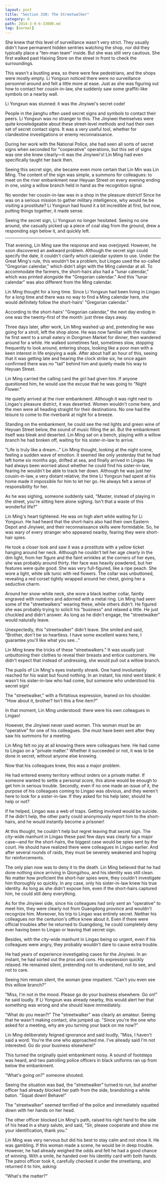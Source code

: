 ```yaml
---
layout: post
title: "Section 330: The Streetwalker"
category: 6
path: 2014-3-9-6-33000.md
tag: [normal]
---
```


She knew that this level of surveillance wasn't very strict. They usually didn't have permanent hidden sentries watching the shop, nor did they typically place a "ten-man team" inside. But she was still very cautious. She first walked past Haixing Store on the street in front to check the surroundings.

This wasn't a bustling area, so there were few pedestrians, and the shops were mostly empty. Li Yongxun noticed there were no surveillance personnel around and felt a little more at ease. Just as she was figuring out how to contact her cousin-in-law, she suddenly saw some graffiti-like symbols on a nearby wall.

Li Yongxun was stunned: it was the Jinyiwei's secret code!

People in the jianghu often used secret signs and symbols to contact their peers. Li Yongxun was no stranger to this. The Jinyiwei themselves were quite knowledgeable about these street-level methods and had their own set of secret contact signs. It was a very useful tool, whether for clandestine investigations or enemy reconnaissance.

During her work with the National Police, she had seen all sorts of secret signs when seconded for "cooperative" operations, but this set of signs was one she knew clearly—it was the Jinyiwei's! Lin Ming had even specifically taught her back then.

Seeing this secret sign, she became even more certain that Lin Min was Lin Ming. The content of the sign was simple, a summons for colleagues: to meet on the river embankment near Heyuan Street on every evening ending in one, using a willow branch held in hand as the recognition signal.

No wonder her cousin-in-law was in a shop in the pleasure district! Since he was on a serious mission to gather military intelligence, why would he be visiting a prostitute? Li Yongxun had found it a bit incredible at first, but now, putting things together, it made sense.

Seeing the secret sign, Li Yongxun no longer hesitated. Seeing no one around, she casually picked up a piece of coal slag from the ground, drew a responding sign below it, and quickly left.

---

That evening, Lin Ming saw the response and was overjoyed. However, he soon discovered an awkward problem. Although the secret sign could specify the date, it couldn't clarify which calendar system to use. Under the Great Ming's rule, this wouldn't be a problem, but Lingao used the so-called "Gregorian calendar," which didn't align with the Ming calendar at all. To accommodate the farmers, the short-hairs also had a "lunar calendar," which was printed alongside the "Gregorian calendar." And this "lunar calendar" was also different from the Ming calendar.

Lin Ming thought for a long time. Since Li Yongxun had been living in Lingao for a long time and there was no way to find a Ming calendar here, she would definitely follow the short-hairs' "Gregorian calendar."

According to the short-hairs' "Gregorian calendar," the next day ending in one was the twenty-first of the month: just three days away.

Three days later, after work, Lin Ming washed up and, pretending he was going for a stroll, left the shop alone. He was now familiar with the routine: he first went to a small eatery in Dongmen Market for dinner, then wandered around for a while. He walked sometimes fast, sometimes slow, stopping frequently to look around, entering shops, looking like a poor man with a keen interest in life enjoying a walk. After about half an hour of this, seeing that it was getting late and hearing the clock strike six, he once again confirmed there was no "tail" behind him and quietly made his way to Heyuan Street.

Lin Ming carried the calling card the girl had given him. If anyone questioned him, he would use the excuse that he was going to "Night Flower."

He quietly arrived at the river embankment. Although it was right next to Lingao's pleasure district, it was deserted. Women wouldn't come here, and the men were all heading straight for their destinations. No one had the leisure to come to the riverbank at night for a breeze.

Standing on the embankment, he could see the red lights and green wine of Heyuan Street below, the sound of music filling the air. But the embankment itself was bleak and deserted. Lin Ming sat on a bench, playing with a willow branch he had broken off, waiting for his sister-in-law to arrive.

"Life is truly like a dream..." Lin Ming thought, looking at the night scene, feeling a sudden wave of emotion. It seemed like only yesterday that he had left home six months ago, drifted at sea, and finally arrived in Lingao. He had always been worried about whether he could find his sister-in-law, fearing he wouldn't be able to track her down. Although he was just her cousin-in-law, a very distant relative, the time Li Yongxun had spent at his home made it impossible for him to let her go. He always felt a sense of responsibility for her.

As he was sighing, someone suddenly said, "Master, instead of playing in the street, you're sitting here alone sighing. Isn't that a waste of this wonderful life?"

Lin Ming's heart tightened. He was on high alert while waiting for Li Yongxun. He had heard that the short-hairs also had their own Eastern Depot and Jinyiwei, and their reconnaissance skills were formidable. So, he was wary of every stranger who appeared nearby, fearing they were short-hair spies.

He took a closer look and saw it was a prostitute with a yellow ticket hanging around her neck. Although he couldn't tell her age clearly in the dim light, from her figure and the faint wrinkles at the corners of her eyes, she was probably around thirty. Her face was heavily powdered, but her features were quite good. She was very full-figured, like a ripe peach. She wore a light, white silk tunic with red flowers. The collar was unbuttoned, revealing a red corset tightly wrapped around her chest, giving her a seductive charm.

Around her snow-white neck, she wore a black leather collar, faintly engraved with numbers and adorned with a metal ring. Lin Ming had seen some of the "streetwalkers" wearing these, while others didn't. He figured she was probably trying to solicit his "business" and relaxed a little. He just chuckled and didn't answer. As long as he didn't engage, the "streetwalker" would naturally leave.

Unexpectedly, this "streetwalker" didn't leave. She smiled and said, "Brother, don't be so heartless. I have some excellent wares here, I guarantee you'll like what you see..."

Lin Ming knew the tricks of these "streetwalkers." It was usually just unbuttoning their clothes to reveal their breasts and entice customers. He didn't expect that instead of undressing, she would pull out a willow branch.

The pupils of Lin Ming's eyes instantly shrank. One hand involuntarily reached for his waist but found nothing. In an instant, his mind went blank: it wasn't his sister-in-law who had come, but someone who understood his secret sign!

The "streetwalker," with a flirtatious expression, leaned on his shoulder. "How about it, brother? Isn't this a fine item?"

In that moment, Lin Ming understood: there were his own colleagues in Lingao!

However, the Jinyiwei never used women. This woman must be an "operative" for one of his colleagues. She must have been sent after they saw his summons for a meeting.

Lin Ming felt no joy at all knowing there were colleagues here. He had come to Lingao on a "private matter." Whether it succeeded or not, it was to be done in secret, without anyone else knowing.

Now that his colleagues knew, this was a major problem.

He had entered enemy territory without orders on a private matter. If someone wanted to settle a personal score, this alone would be enough to get him in serious trouble. Secondly, even if no one made an issue of it, the purpose of his colleagues coming to Lingao was obvious, and they weren't here to look for a sister-in-law. If they asked for his help later, should he help or not?

If he helped, Lingao was a web of traps. Getting involved would be suicide. If he didn't help, the other party could anonymously report him to the short-hairs, and he would instantly become a prisoner!

At this thought, he couldn't help but regret leaving that secret sign. The city-wide manhunt in Lingao these past few days was clearly for a major case—and for the short-hairs, the biggest case would be spies sent by the court. He should have realized there were colleagues in Lingao earlier. And after several rounds of raids, they must be severely weakened and hoping for reinforcements.

The only plan now was to deny it to the death. Lin Ming believed that he had done nothing since arriving in Qiongzhou, and his identity was still clean. No matter how proficient the short-hair spies were, they couldn't investigate him thoroughly so quickly. In any case, only his sister-in-law knew his true identity. As long as she didn't expose him, even if the short-hairs captured him, he could still deny everything.

As for the Jinyiwei side, since his colleagues had only sent an "operative" to meet him, they were clearly not from Guangdong province and wouldn't recognize him. Moreover, his trip to Lingao was entirely secret. Neither his colleagues nor the centurion's office knew about it. Even if there were official troubles after he returned to Guangdong, he could completely deny ever having been to Lingao or leaving that secret sign.

Besides, with the city-wide manhunt in Lingao being so urgent, even if his colleagues were angry, they probably wouldn't dare to cause extra trouble.

He had years of experience investigating cases for the Jinyiwei. In an instant, he had sorted out the pros and cons. His expression quickly relaxed. He remained silent, pretending not to understand, not to see, and not to care.

Seeing him remain silent, the woman grew impatient. "Can't you even see this willow branch?"

"Miss, I'm not in the mood. Please go do your business elsewhere. Go on!" he said loudly. If Li Yongxun was already nearby, this would alert her that something was wrong and she should leave immediately.

"What do you mean?!" The "streetwalker" was clearly an amateur. Seeing that he wasn't making contact, she jumped up. "Since you're the one who asked for a meeting, why are you turning your back on me now?"

Lin Ming deliberately feigned ignorance and said loudly, "Miss, I haven't said a word. You're the one who approached me. I've already said I'm not interested. Go do your business elsewhere!"

This turned the originally quiet embankment noisy. A sound of footsteps was heard, and two patrolling police officers in black uniforms ran up from below the embankment.

"What's going on?" someone shouted.

Seeing the situation was bad, the "streetwalker" turned to run, but another officer had already blocked her path from the side, brandishing a white baton. "Squat down! Behave!"

The "streetwalker" seemed terrified of the police and immediately squatted down with her hands on her head.

The other officer blocked Lin Ming's path, raised his right hand to the side of his head in a sharp salute, and said, "Sir, please cooperate and show me your identification, thank you."

Lin Ming was very nervous but did his best to stay calm and not show it. He was gambling. If this woman made a scene, he would be in deep trouble. However, he had already weighed the odds and felt he had a good chance of winning. With a smile, he handed over his identity card with both hands. The patrol officer took it, carefully checked it under the streetlamp, and returned it to him, asking:

"What's the matter?"